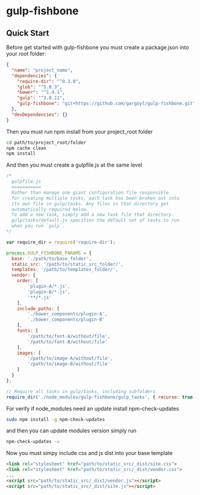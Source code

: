 # gulp-fishbone

## Quick Start

  Before get started with gulp-fishbone you must create a package.json into your root folder:

```json
{
  "name": "project_name",
  "dependencies": {
    "require-dir": "^0.3.0",
    "glob": "^5.0.3",
    "bower": "^1.4.1",
    "gulp": "^3.8.11",
    "gulp-fishbone": "git+https://github.com/gargoyl/gulp-fishbone.git"
  },
  "devDependencies": {}
}
```

Then you must run npm install from your project_root folder

```bash
cd path/to/project_root/folder
npm cache clean
npm install
```

And then you must create a gulpfile.js at the same level

```javascript
/*
  gulpfile.js
  ===========
  Rather than manage one giant configuration file responsible
  for creating multiple tasks, each task has been broken out into
  its own file in gulp/tasks. Any files in that directory get
  automatically required below.
  To add a new task, simply add a new task file that directory.
  gulp/tasks/default.js specifies the default set of tasks to run
  when you run `gulp`.
*/

var require_dir = require('require-dir');

process.GULP_FISHBONE_PARAMS = {
  base: './path/to/base_folder',
  static_src: '/path/to/static_src_folder/',
  templates: '/path/to/templates_folder/',
  vendor: {
    order: [
        'plugin-A/*.js',
        'plugin-B/*.js',
        '**/*.js'
    ],
    include_paths: [
        './bower_components/plugin-A',
        './bower_components/plugin-B'
    ],
    fonts: [
        '/path/to/font-A/without/file',
        '/path/to/font-B/without/file'
    ],
    images: [
        '/path/to/image-A/without/file',
        '/path/to/image-B/without/file'
    ]
  }
};

// Require all tasks in gulp/tasks, including subfolders
require_dir('./node_modules/gulp-fishbone/gulp_tasks', { recurse: true });
```


For verify if node_modules need an update install npm-check-updates

``` bash
sudo npm install -g npm-check-updates
```

and then you can update modules version simply run

``` bash
npm-check-updates -u
```

Now you must simpy include css and js dist into your base template

``` html
<link rel="stylesheet" href="path/to/static_src/_dist/site.css">
<link rel="stylesheet" href="path/to/static_src/_dist/vendor.css">
...
<script src="path/to/static_src/_dist/vendor.js"></script>
<script src="path/to/static_src/_dist/site.js"></script>
```

